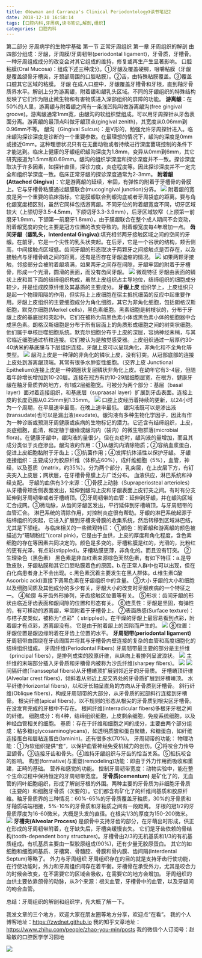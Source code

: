 ```yaml
---
title: 《Newman and Carranza's Clinical Periodontology》读书笔记2
date: 2018-12-10 16:58:14
tags: [口腔内科,牙周病,读书笔记,解剖,组织]
categories: 口腔内科
---
```

第二部分 牙周病学的生物学基础
第一节 正常牙周组织
第一章 牙周组织的解剖
由四部分组成：牙龈，牙周膜/牙周韧带(periodontal ligament)，牙骨质，牙槽骨。一种牙周组成成分的改变会对其它组成的维持，修复或再生产生显著影响。
口腔粘膜(Oral Mucosa)：组成下述三种成分。①牙龈及覆盖硬腭，咀嚼粘膜（牙龈是覆盖颌骨牙槽突，牙颈部周围的口腔粘膜）。②舌，由特殊粘膜覆盖。③覆盖口腔其它区域的粘膜。
牙龈
在成人口腔中，牙龈覆盖牙槽骨和牙根，直到釉牙骨质界水平。解剖上分为游离龈，附着龈和龈乳头区域。不同的牙龈组织的特殊结构反映了它们作为阻止微生物和有害物质进入深部组织的屏障的功能。
**游离龈**：在50%的人里，游离龈与附着龈之间有一条浅凹陷叫做游离龈沟(free gingival groove)。游离龈通常1mm宽，由龈沟的软组织壁组成。可以用牙周探针从牙齿表面分离。游离龈的最顶点叫做牙龈顶点(gingival zenith)，其宽度从0.06mm到0.96mm不等。
龈沟（Gingival Sulcus)：是V形的，勉强允许牙周探针进入。临床龈沟探诊深度是诊断的一个重要参数。在最理想的情况下，龈沟的深度是0mm或接近0mm。这种理想状况只有在无菌动物或者持续进行深度菌斑控制的条件下才能达到。临床上健康的牙龈组织龈沟深度为1.8mm，变异从0mm到6mm，其它研究报道为1.5mm和0.69mm。龈沟的组织学深度和探诊深度并不一致。探诊深度取决于许多因素，如探针直径，探诊力度，炎症程度等。因此探诊深度并不一定完全和组织学深度一致。临床正常牙龈的探诊深度通常为2-3mm。
**附着龈(Attached Gingiva)**：它是游离龈的延续，牢固，有弹性的附着于牙槽骨的骨膜上。它与牙槽骨粘膜通过龈膜联合(mucogingival junction)分界。
![](https://zymblog-1258069789.cos.ap-chengdu.myqcloud.com/blog0060-lcyzbxbj02/01.jpg)
附着龈的宽度是另一个重要的临床指标。它是膜龈联合到龈沟底或者牙周袋底的距离。要与角化龈宽度相区别，虽然它同样包括游离龈。不同牙位的附着龈宽度不同，切牙区域较大（上颌切牙3.5-4.5mm，下颌切牙3.3-3.9mm），后牙区域较窄（上颌第一前磨牙1.9mm，下颌第一前磨牙1.8mm）。由于膜龈联合在整个成人期间不会变动，附着龈宽度的变化主要是冠方位置的改变导致的。附着龈宽度每4年增加一点。
**齿间牙龈（龈乳头，Interdental Gingiva)**:填充相邻两牙接触区域之间的空间的牙龈。在前牙，它是一个尖性的乳头状突起。在后牙，它是一个谷状的结构，颊舌侧高，中间接触点区域低。齿间牙龈的形态取决于两颗牙之间接触点是否存在，以及接触点与牙槽骨嵴之间的距离，还有是否存在牙龈退缩的情况。
![](https://zymblog-1258069789.cos.ap-chengdu.myqcloud.com/blog0060-lcyzbxbj02/02.jpg)
如果两颗牙接触，邻接部分会被附着龈填满，如果两牙之间存在间隙，牙龈牢固的附着于牙槽骨，形成一个光滑，圆滑的表面，而没有齿间牙龈。
![](https://zymblog-1258069789.cos.ap-chengdu.myqcloud.com/blog0060-lcyzbxbj02/03.jpg)
微观特征
牙龈由表面的鳞状上皮和其下面的结缔组织构成，虽然上皮组织占主导地位，结缔组织的细胞成分较少，并是组成胶原纤维及其基质的主要成分。
**牙龈上皮**
组织学上，上皮组织只是起一个物理阻隔的作用，但实际上上皮细胞在宿主抵抗细菌的反应中起重要作用。牙龈上皮组织的主要细胞成分为角化细胞，其它为非角化细胞，包括朗格汉斯细胞，默克尔细胞(Merkel cells)，黑色素细胞。黑素细胞是树枝状的，分布于牙龈上皮的基底层和突起中。它们在被称为前黑色素小体或黑色素小体的细胞器中合成黑色素。朗格汉斯细胞是分布于所有层面上的角质形成细胞之间的树突状细胞。他们属于单核巨噬细胞系统。默克尔细胞分布于上皮的深层，容纳神经末梢，与其它临近细胞通过桥粒连接。它们被认为是触觉感受器。上皮组织通过一层厚约30-40纳米的基底膜与下层组织连接。牙龈上皮可以呈现角化，非角化和不全角化等类型。
![](https://zymblog-1258069789.cos.ap-chengdu.myqcloud.com/blog0060-lcyzbxbj02/04.jpg)
龈沟上皮是一种薄的非角化的鳞状上皮，没有钉突。从冠部底部的连接上皮处到游离龈顶端。其常有很多水肿变性细胞。（交界上皮 Junctional Epithelium)连接上皮是一种颈圈状复层鳞状非角化上皮。在幼年它有3-4层，但随着年龄增长增加到10-20层。连接在冠方有约10-29层细胞层宽，在根方，健康牙龈在釉牙骨质界的地方，有1或2层细胞宽。可被分为两个部分：基层（basal layer）面对着连接组织，和基底层（supraasal layer）扩展到牙齿表面。连接上皮的长度范围从0.25mm到1.35mm。
![](https://zymblog-1258069789.cos.ap-chengdu.myqcloud.com/blog0060-lcyzbxbj02/05.jpg)
口腔上皮经历着持续的更新，以24小时为一个周期，在早晨速率最高，在晚上速率最低。
龈沟液既可以是渗出液(transudate)也可以是漏出液(exudate)。龈沟液有多种生物化学因子，因此有作为一种诊断或预测牙周健康或疾病的生物标记的潜力。它还含有结缔组织，上皮，炎症细胞，血清，和定植于龈缘或龈沟内（袋内）的微生物群落(microbial flora)。在健康牙龈中，龈沟液的量很少，但在炎症时，龈沟液的量增加，而且其成分类似于炎症渗出。龈沟液的作用：①从龈沟内清除物质；②容纳血浆蛋白，促进上皮细胞黏附于牙齿上；③抗菌作用；④发挥抗体活性以保护牙龈。
牙龈连接组织：主要成分为胶原纤维（体积占60%），成纤维细胞（5%），血管，神经，以及基质（matrix，约35%）。分为两个部分，乳突层，在上皮层下方，有钉突突入上皮层；网状层，在牙槽骨骨膜上方广泛分布。
血液供应，淋巴系统和神经支配。
牙龈的血供有3个来源：①骨膜上动脉（Supraperiosteal arterioles）从牙槽骨颊舌侧表面发出，延伸到龈沟上皮和牙龈表面上皮钉突之间。有时有分支延伸到牙周韧带或者牙槽嵴顶。②牙周韧带的血管：延伸到牙龈，并在龈沟区域汇合成网。③微动脉，从齿间牙龈区发出，平行延伸到牙槽嵴顶，与牙周韧带的血管汇合。
淋巴系统的清除作用，对控制炎症很有帮助。牙龈的淋巴系统起源于结缔组织的突起，它进入扩展到牙槽突骨膜的收集系统，然后转移到区域淋巴结，尤其是下颌组。
与临床相关的一些微观特征：
①颜色：附着龈和游离龈的颜色被描述为“珊瑚粉红”(coral pink)，它是由于血供，上皮的厚度和角化程度，含色素细胞的存在等因素共同决定的。颜色是多变的。牙槽粘膜是红的，光滑的，比粉红的更有光泽，有点彩(stippled)。牙槽粘膜更薄，非角化的。而且没有钉突。
②生理染色（黑色素）
黑色素是非血红素来源棕色天然色素，有如下特征：a.是导致皮肤，牙龈粘膜和其它口腔粘膜着色的原因。b.在正常人群中也可以出现，但在白化病患者身上不会出现。c.黑色素沉着主要发生在黑人群体。d.维生素C酸Ascorbic acid)直接下调黑色素在牙龈组织中的含量。
③大小
牙龈的大小和细胞以及细胞间质及其他成分的多少有关，牙龈大小的改变时牙龈疾病的一个特征之一。
④轮廓
与牙齿外形排列，牙齿接触区位置等有关。
⑤形状：齿间牙龈的形状由临近牙齿表面和龈间隙的位置和形态有关。
⑥连贯性：牙龈是坚固，有弹性的，有可移动的游离龈，牢固附着于牙槽骨上。
⑦表面质感(Surface texture)：与桔子皮类似，被称为“点彩”（ strippled）。在干燥的牙龈上最容易看到点彩，附着龈才有点彩，游离龈没有。 它是由于附着龈上的凹陷而产生的。
![](https://zymblog-1258069789.cos.ap-chengdu.myqcloud.com/blog0060-lcyzbxbj02/06.jpg)
⑧位置：牙龈位置是龈边缘附着在牙齿上位置的水平。
**牙周韧带(periodontal ligament)**
牙周韧带由围绕在牙齿周围并将其与牙槽骨内壁连接的复杂的血管和高度细胞化的结缔组织组成。
牙周纤维(Periodontal Fibers)
牙周韧带最主要的部分是主纤维（principal fibers），是排列成束的胶原纤维，从纵向上看排列呈波浪状。
![](https://zymblog-1258069789.cos.ap-chengdu.myqcloud.com/blog0060-lcyzbxbj02/07.jpg)
主纤维的末端部分插入牙骨质和牙槽骨内被称为沙氏纤维(sharpey fibers)。
![](https://zymblog-1258069789.cos.ap-chengdu.myqcloud.com/blog0060-lcyzbxbj02/08.jpg)
![](https://zymblog-1258069789.cos.ap-chengdu.myqcloud.com/blog0060-lcyzbxbj02/09.jpg)
间隔纤维(Transseptal fibers)从牙槽嵴顶扩展到邻近牙的牙骨质。
牙槽嵴顶纤维(Alveolar crest fibers)，倾斜着从邻近上皮交界处的牙骨质扩展到牙槽嵴顶。
水平纤维(Horizontal fibers)，以和牙长轴呈直角的方向从牙骨质到牙槽骨。
斜行纤维(Oblique fibers)，构成牙周韧带的大部分，从牙骨质的冠部斜行连接到牙槽骨。
根尖纤维(apical fibers)，以不规则的形态从根尖的牙骨质到根尖区牙槽骨。在没发育完成的牙根中不存在。
根间纤维(interradicular fibers)多根牙牙根之间的纤维。
细胞成分：有4种，结缔组织细胞，上皮剩余细胞，免疫系统细胞，以及神经血管相关的细胞。
基质：存在于纤维和细胞之间的成分，主要由两个部分组成：粘多糖(glycosaminoglycans)，如透明质酸和蛋白聚糖，和糖蛋白，如纤维连接蛋白和层粘连蛋白(laminin)。还有很多水(70%)。
牙周韧带的功能：
物理功能：①为软组织提供“套”，以保护血管神经免受机械力的创伤。②将咬合力传导至颌骨。③连接牙齿和骨头。④维持牙龈组织与牙齿的恰当关系。⑤抵抗咬合的影响。
构型(formative)与重塑(remodeling)功能：即由于外力作用而吸收和重建，正畸的基础。
营养和感觉的功能。
控制牙周韧带宽度：动物实验中，能在整个生命过程中保持恒定的牙周韧带宽度。
**牙骨质(cementum)**
是矿化了的，无血管的间叶细胞组织，形成了解剖牙根的外围。两种主要的牙骨质为非细胞牙骨质（主要的）和细胞牙骨质（次要的）。它们都含有矿化了的纤维间基质和胶原纤维。釉牙骨质界的三种情况：60%-65%的牙骨质覆盖牙釉质，30%的牙骨质和牙釉质端端相接，5%-10%的牙骨质和牙釉质之间有一段距离。
牙根的冠1/2的牙骨质厚度为16-60微米，大概是头发的直径。在根尖1/3的厚度为150-200微米。
![](https://zymblog-1258069789.cos.ap-chengdu.myqcloud.com/blog0060-lcyzbxbj02/10.jpg)
**牙槽突(Alveolar Process)**
是颌骨中支持牙齿的部分，在牙萌出时形成，供正在形成的牙周韧带附着，在牙缺失后，牙槽突缓慢丧失。
它们是牙齿依赖的骨结构(tooth-dependent bony structures)。牙槽骨由2/3的无机基质和1/3的有机基质组成。有机基质主要由一型胶原组成(90%)，还有少量无胶原蛋白。
其它的如细胞和细胞间基质、牙槽窝、骨髓腔、骨膜和骨内膜、齿间隔(Interdental Septum)等略了。
外力与牙周组织
牙周组织存在的目的就是支持牙齿行使功能，在行使功能时，外力和牙周组织间存在着平衡。牙槽骨在承受外力，尤其是咬合力的时候会改变，在不需要它的区域会吸收，在需要它的地方会增加。
牙周组织的血供主要依靠颌骨的动脉，从3个来源：根尖血管，牙槽骨中的血管，以及牙龈间的吻合血管。

总结：牙周组织的解剖和组织学，先大概了解一下。





我发文章的三个地方，欢迎大家在朋友圈等地方分享，欢迎点“在看”。
我的个人博客地址：https://zwdnet.github.io
我的知乎文章地址： https://www.zhihu.com/people/zhao-you-min/posts
我的微信个人订阅号：赵瑜敏的口腔医学学习园地

![](https://zymblog-1258069789.cos.ap-chengdu.myqcloud.com/other/wx.jpg)
